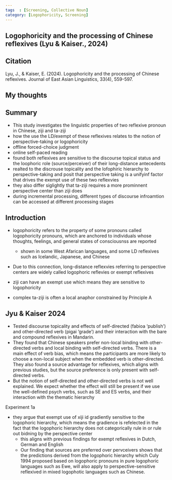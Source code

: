 ```yaml
---
tags  : [Screening, Collective Noun]
category: [Logophoricity, Screening]
---
```

## Logophoricity and the processing of Chinese reflexives (Lyu & Kaiser., 2024)

## Citation 
Lyu, J., & Kaiser, E. (2024). Logophoricity and the processing of Chinese reflexives. Journal of East Asian Linguistics, 33(4), 559-597.

## My thoughts

## Summary 
- This study investigates the linguistic properties of two reflexive pronoun in Chinese, ziji and ta-ziji
- how the use the LD/exempt of these reflexives relates to the notion of perspective-taking or logophoricity
- offline forced-choice judgment
- online self-paced reading
- found both reflexives are sensitive to the discourse topical status and the loophoric role (source/perceiver) of their long-distance antecedents
- realted to the discrouse topicality and the lofophiric hierarchy to perspective-taking and posit that perspective taking is a unifyinf factor that drives the exempt use of these two reflexvies
- they also differ siglightly that ta-ziji requires a more prominnent perspective center than ziji does
- during incremental processing, different types of discourse infroamtion can be accessed at different processing stages

## Introduction 
- logophoricity refers to the property of some pronouns called logophoricity pronouns, which are anchored to individuals whose thoughts, feelings, and general states of consciousnss are reported
  - shown in some West Afarican languages, and some LD reflexives such as Icelandic, Japanese, and Chinese

- Due to this connection, long-distance reflexvies referring to perspective centers are widely called logophoric reflevies or exempt reflexives
- ziji can have an exempt use which means they are sensitive to logophoricity
- complex ta-ziji is often a local anaphor constrained by Principle A

## Jyu & Kaiser 2024
- Tested discourse topicality and effects of self-directed (fabioa ‘publish’) and other-directed verb (pigai ‘grade’) and their interaction with the bare and compound reflexives in Mandarin. 
- They found that Chinese speakers prefer non-local binding with other-directed verbs and local binding with self-directed verbs. There is a main effect of verb bias, which means the participants are more likely to choose a non-local subject when the embedded verb is other-directed. They also found a source advantage for reflexives, which aligns with previous studies, but the source preference is only present with self-directed verbs. 
- But the notion of self-directed and other-directed verbs is not well explained. We expect whether the effect will still be  present if we use the well-defined psych verbs, such as SE and ES verbs, and their interaction with the thematic hierarchy

Experiment 1a
- they argue that exempt use of xiji id gradiently sensitive to the logophoric hierarchy, which means the gradience is refelected in the fact that the logophoric hierarchy does not categorically rule in or rule out bidning by the perspective center  
  - this aligns with previous findings for exempt reflexives in Dutch, German and English
  - Our finding that sources are preferred over pervceivers shows that the predictions derived from the logophoric hierarchy which Culy 1994 proposed based on logophoric pronouns in pure logophoric languages such as Ewe, will also apply to perspective-sensitive reflexived in mixed logophotic languages such as Chinese. 

